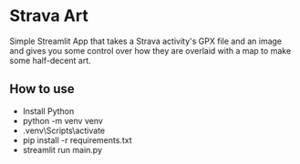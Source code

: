 # Strava Art

Simple Streamlit App that takes a Strava activity's GPX file and an image and gives you some control over how
they are overlaid with a map to make some half-decent art.

## How to use
- Install Python
- python -m venv venv
- .venv\Scripts\activate
- pip install -r requirements.txt
- streamlit run main.py